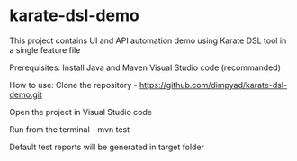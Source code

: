 # karate-dsl-demo
This project contains UI and API automation demo using Karate DSL tool in a single feature file

Prerequisites:
 Install Java and Maven
 Visual Studio code (recommanded)

How to use:
 Clone the repository - https://github.com/dimpyad/karate-dsl-demo.git

 Open the project in Visual Studio code 

 Run from the terminal - mvn test

 Default test reports will be generated in target folder